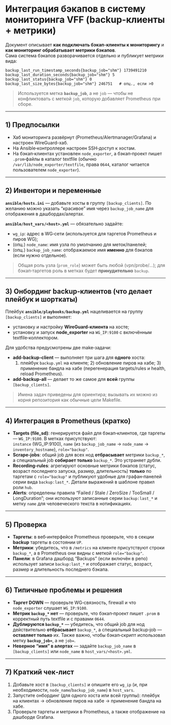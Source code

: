 # Интеграция бэкапов в систему мониторинга VFF (backup-клиенты + метрики)

Документ описывает **как подключать бэкап-клиенты к мониторингу** и **как мониторинг обрабатывает метрики бэкапов**.  
Сама система бэкапов разворачивается отдельно и публикует метрики вида:

```
backup_last_run_timestamp_seconds{backup_job="shm"} 1739491210
backup_last_duration_seconds{backup_job="shm"} 5
backup_last_status{backup_job="shm"} 0
backup_last_size_bytes{backup_job="shm"} 246751   # опц., если >0
```

> Используется метка **`backup_job`**, а не `job` — чтобы не конфликтовать с меткой `job`, которую добавляет Prometheus при сборе.

---

## 1) Предпосылки

- Хаб мониторинга развёрнут (Prometheus/Alertmanager/Grafana) и настроен WireGuard-хаб.
- На Ansible‑контроллере настроен SSH‑доступ к хостам.
- На бэкап‑клиентах установлен `node_exporter`, а бэкап‑проект пишет `.prom`‑файлы в каталог textfile (обычно `/var/lib/node_exporter/textfile`, права `0644`, каталог читается пользователем `node_exporter`).

---

## 2) Инвентори и переменные

**`ansible/hosts.ini`** — добавьте хосты в группу `[backup_clients]`. По желанию можно указать “красивое” имя через `backup_job_name` для отображения в дашбордах/алертах.

**`ansible/host_vars/<host>.yml`** — обязательно задайте:
- `wg_ip`: адрес в WG‑сети (используется для таргетов Prometheus и пиров WG);
- (опц.) `node_name`: имя узла по умолчанию для меток/панелей;
- (опц.) `backup_job_name`: отображаемое имя **именно** для бэкапов (если нужно отдельное).

> Общая роль узла (`prom_role`) может быть любой (vpn/probe/…); для бэкап‑таргетов роль в метках будет **принудительно** `backup`.

---

## 3) Онбординг backup‑клиентов (что делает плейбук и шорткаты)

Плейбук **`ansible/playbooks/backup.yml`** нацеливается на группу `[backup_clients]` и выполняет:
- установку и настройку **WireGuard‑клиента** на хосте;
- установку и запуск **node_exporter** на `WG_IP:9100` c включённым textfile‑коллектором.

Для удобства предусмотрены две make‑задачи:
- **add‑backup‑client** — выполняет три шага для **одного** хоста:  
  1) плейбук `backup.yml` на клиенте; 2) обновление пиров на хабе; 3) применение бандла на хабе (перегенерация targets/rules и health, reload Prometheus).
- **add‑backup‑all** — делает то же самое для **всей** группы `[backup_clients]`.

> Имена задач приведены для ориентира; вызывать их можно из корня репозитория как обычные цели Makefile.

---

## 4) Интеграция в Prometheus (кратко)

- **Targets (file_sd)**: генерируется файл для бэкап‑клиентов, где таргеты — `WG_IP:9100`. В метках присутствуют:  
  `instance` (WG_IP:9100), `name` (из `backup_job_name` → `node_name` → `inventory_hostname`), `role="backup"`.
- **Scrape‑jobs**: общий job для всех нод **отбрасывает** метрики `backup_*`, а специальный job **собирает только** `backup_*`. Это устраняет дубли.
- **Recording‑rules**: агрегируют основные метрики бэкапов (статус, возраст последнего запуска, размер, длительность) **только** по таргетам с `role="backup"` и публикуют удобные для графан‑панелей серии вида `backup:last_*`. Детали выражений в шаблоне правил роли `hub`.
- **Alerts**: определены правила “Failed / Stale / ZeroSize / TooSmall / LongDuration”; они используют записанные серии `backup:last_*` и метку `name` для человеческого текста в нотификациях.

---

## 5) Проверка

- **Таргеты**: в веб‑интерфейсе Prometheus проверьте, что в секции **backup** таргеты в состоянии `UP`.
- **Метрики**: убедитесь, что в `/metrics` на клиенте присутствуют строки `backup_*`, а в Prometheus они видны c меткой `role="backup"`.
- **Панели**: в Grafana дашборд “Backups” (если включён в репо) использует записи `backup:last_*` и отображает статус, возраст, размер и длительность последнего бэкапа.

---

## 6) Типичные проблемы и решения

- **Таргет DOWN** — проверьте WG‑связность, firewall и что `node_exporter` слушает `WG_IP:9100`.
- **Метрик `backup_*` нет** — проверьте, что бэкап‑проект пишет `.prom` в корректный путь textfile и с правами `0644`.
- **Дублируются `backup_*`** — убедитесь, что общий job для нод действительно **отбрасывает** `backup_*`, а специальный backup‑job — **оставляет только** их. Также важно, чтобы бэкап‑скрипт использовал метку **`backup_job=`**, а не `job=`.
- **Неверное “имя” в алертах** — задайте `backup_job_name` в `[backup_clients]` или `node_name` в `host_vars/<host>.yml`.

---

## 7) Краткий чек‑лист

1. Добавьте хост в `[backup_clients]` и опишите его `wg_ip` (и, при необходимости, `node_name`/`backup_job_name`) в `host_vars`.
2. Запустите онбординг (для одного хоста или всей группы): плейбук на клиентах → обновление пиров на хабе → применение бандла на хабе.
3. Проверьте таргеты и метрики в Prometheus, а также отображение на дашборде Grafana.
